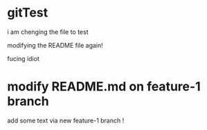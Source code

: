 # gitTest

i am chenging the file to test

modifying the README file again!

fucing idiot

# modify README.md on feature-1 branch 

add some text via new feature-1 branch !